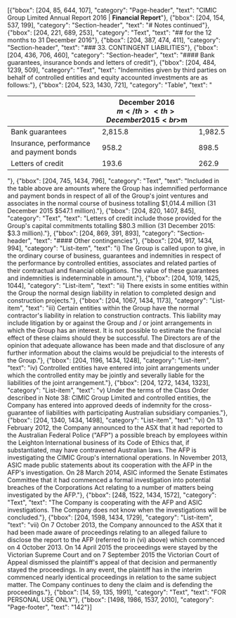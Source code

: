 [{"bbox": [204, 85, 644, 107], "category": "Page-header", "text": "CIMIC Group Limited Annual Report 2016 | **Financial Report**"}, {"bbox": [204, 154, 537, 199], "category": "Section-header", "text": "# Notes continued"}, {"bbox": [204, 221, 689, 253], "category": "Text", "text": "## for the 12 months to 31 December 2016"}, {"bbox": [204, 387, 474, 411], "category": "Section-header", "text": "### 33. CONTINGENT LIABILITIES"}, {"bbox": [204, 436, 706, 460], "category": "Section-header", "text": "#### Bank guarantees, insurance bonds and letters of credit"}, {"bbox": [204, 484, 1239, 509], "category": "Text", "text": "Indemnities given by third parties on behalf of controlled entities and equity accounted investments are as follows:"}, {"bbox": [204, 523, 1430, 721], "category": "Table", "text": "<table><thead><tr><th></th><th>December 2016<br>$m</th><th>December 2015<br>$m</th></tr></thead><tbody><tr><td>Bank guarantees</td><td>2,815.8</td><td>1,982.5</td></tr><tr><td>Insurance, performance and payment bonds</td><td>958.2</td><td>898.5</td></tr><tr><td>Letters of credit</td><td>193.6</td><td>262.9</td></tr></tbody></table>"}, {"bbox": [204, 745, 1434, 796], "category": "Text", "text": "Included in the table above are amounts where the Group has indemnified performance and payment bonds in respect of all of the Group's joint ventures and associates in the normal course of business totalling $1,014.4 million (31 December 2015 $547.1 million)."}, {"bbox": [204, 820, 1407, 845], "category": "Text", "text": "Letters of credit include those provided for the Group's capital commitments totalling $80.3 million (31 December 2015: $3.3 million)."}, {"bbox": [204, 869, 391, 893], "category": "Section-header", "text": "#### Other contingencies"}, {"bbox": [204, 917, 1434, 994], "category": "List-item", "text": "i) The Group is called upon to give, in the ordinary course of business, guarantees and indemnities in respect of the performance by controlled entities, associates and related parties of their contractual and financial obligations. The value of these guarantees and indemnities is indeterminable in amount."}, {"bbox": [204, 1019, 1425, 1044], "category": "List-item", "text": "ii) There exists in some entities within the Group the normal design liability in relation to completed design and construction projects."}, {"bbox": [204, 1067, 1434, 1173], "category": "List-item", "text": "iii) Certain entities within the Group have the normal contractor's liability in relation to construction contracts. This liability may include litigation by or against the Group and / or joint arrangements in which the Group has an interest. It is not possible to estimate the financial effect of these claims should they be successful. The Directors are of the opinion that adequate allowance has been made and that disclosure of any further information about the claims would be prejudicial to the interests of the Group."}, {"bbox": [204, 1196, 1434, 1248], "category": "List-item", "text": "iv) Controlled entities have entered into joint arrangements under which the controlled entity may be jointly and severally liable for the liabilities of the joint arrangement."}, {"bbox": [204, 1272, 1434, 1323], "category": "List-item", "text": "v) Under the terms of the Class Order described in Note 38: CIMIC Group Limited and controlled entities, the Company has entered into approved deeds of indemnity for the cross-guarantee of liabilities with participating Australian subsidiary companies."}, {"bbox": [204, 1340, 1434, 1498], "category": "List-item", "text": "vi) On 13 February 2012, the Company announced to the ASX that it had reported to the Australian Federal Police (\"AFP\") a possible breach by employees within the Leighton International business of its Code of Ethics that, if substantiated, may have contravened Australian laws. The AFP is investigating the CIMIC Group's international operations. In November 2013, ASIC made public statements about its cooperation with the AFP in the AFP's investigation. On 28 March 2014, ASIC informed the Senate Estimates Committee that it had commenced a formal investigation into potential breaches of the Corporations Act relating to a number of matters being investigated by the AFP."}, {"bbox": [248, 1522, 1434, 1572], "category": "Text", "text": "The Company is cooperating with the AFP and ASIC investigations. The Company does not know when the investigations will be concluded."}, {"bbox": [204, 1598, 1434, 1729], "category": "List-item", "text": "vii) On 7 October 2013, the Company announced to the ASX that it had been made aware of proceedings relating to an alleged failure to disclose the report to the AFP (referred to in (vi) above) which commenced on 4 October 2013. On 14 April 2015 the proceedings were stayed by the Victorian Supreme Court and on 7 September 2015 the Victorian Court of Appeal dismissed the plaintiff's appeal of that decision and permanently stayed the proceedings. In any event, the plaintiff has in the interim commenced nearly identical proceedings in relation to the same subject matter. The Company continues to deny the claim and is defending the proceedings."}, {"bbox": [14, 59, 135, 1991], "category": "Text", "text": "FOR PERSONAL USE ONLY"}, {"bbox": [1498, 1986, 1537, 2010], "category": "Page-footer", "text": "142"}]
